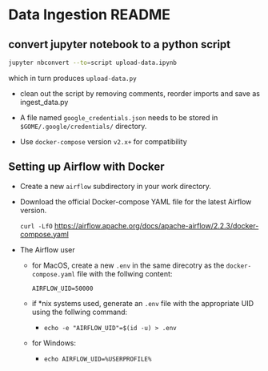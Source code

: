 # Data Ingestion README

## convert jupyter notebook to a python script

```bash
jupyter nbconvert --to=script upload-data.ipynb
```

which in turn produces `upload-data.py`

- clean out the script by removing comments, reorder imports and save as ingest_data.py

- A file named `google_credentials.json` needs to be stored in `$GOME/.google/credentials/` directory.
- Use `docker-compose` version `v2.x+` for compatibility

## Setting up Airflow with Docker

- Create a new `airflow` subdirectory in your work directory.

- Download the official Docker-compose YAML file for the latest Airflow version.

  `curl -LfO` <https://airflow.apache.org/docs/apache-airflow/2.2.3/docker-compose.yaml>

- The Airflow user

  - for MacOS, create a new `.env` in the same direcotry as the `docker-compose.yaml` file with the follwing content:

    `AIRFLOW_UID=50000`

  - if *nix systems used, generate an `.env` file with the appropriate UID using the follwing command:

    - `echo -e "AIRFLOW_UID"=$(id -u) > .env`

  - for Windows:

    - `echo AIRFLOW_UID=%USERPROFILE%`
    